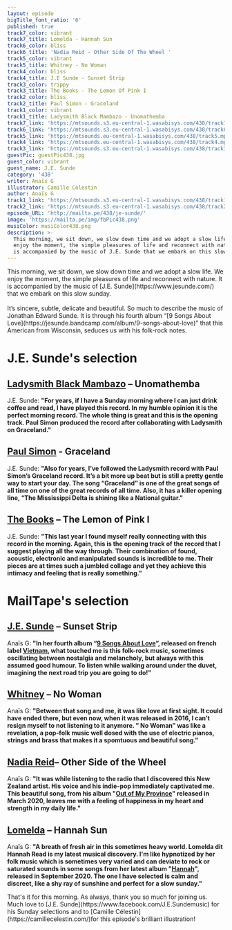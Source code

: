 ```yaml
---
layout: episode
bigTitle_font_ratio: '6'
published: true
track7_color: vibrant
track7_title: Lomelda - Hannah Sun
track6_color: bliss
track6_title: 'Nadia Reid - Other Side Of The Wheel '
track5_color: vibrant
track5_title: Whitney - No Woman
track4_color: bliss
track4_title: J.E Sunde - Sunset Strip
track3_color: trippy
track3_title: The Books - The Lemon Of Pink I
track2_color: bliss
track2_title: Paul Simon - Graceland
track1_color: vibrant
track1_title: Ladysmith Black Mambazo - Unomathemba
track7_link: 'https://mtsounds.s3.eu-central-1.wasabisys.com/438/track7.mp3'
track6_link: 'https://mtsounds.s3.eu-central-1.wasabisys.com/438/track6.mp3'
track5_link: 'https://mtsounds.eu-central-1.wasabisys.com/438/track5.mp3'
track4_link: 'https://mtsounds.eu-central-1.wasabisys.com/438/track4.mp3'
track3_link: 'https://mtsounds.s3.eu-central-1.wasabisys.com/438/track3.mp3'
guestPic: guestPic438.jpg
guest_color: vibrant
guest_name: J.E. Sunde
category: '438'
writer: Anaïs G
illustrator: Camille Célestin
author: Anaïs G
track1_link: 'https://mtsounds.s3.eu-central-1.wasabisys.com/438/track1.mp3'
track2_link: 'https://mtsounds.s3.eu-central-1.wasabisys.com/438/track2.mp3'
episode_URL: 'http://mailta.pe/438/je-sunde/'
image: 'https://mailta.pe/img/fbPic438.png'
musiColor: musiColor438.png
description: >-
  This morning, we sit down, we slow down time and we adopt a slow life. We
  enjoy the moment, the simple pleasures of life and reconnect with nature. It
  is accompanied by the music of J.E. Sunde that we embark on this slow sunday.
---
```


<p id="introduction">This morning, we sit down, we slow down time and we adopt a slow life. We enjoy the moment, the simple pleasures of life and reconnect with nature. It is accompanied by the music of [J.E. Sunde](https://www.jesunde.com/) that we embark on this slow sunday.
<br><br>
 It’s sincere, subtle, delicate and beautiful. So much to describe the music of Jonathan Edward Sunde. It is through his fourth album “[9 Songs About Love](https://jesunde.bandcamp.com/album/9-songs-about-love)” that this American from Wisconsin, seduces us with his folk-rock notes.
</p>


# J.E. Sunde's selection


## [Ladysmith Black Mambazo](https://fr.wikipedia.org/wiki/Ladysmith_Black_Mambazo) – Unomathemba 
J.E. Sunde: **"**For years, if I have a Sunday morning where I can just drink coffee and read, I have played this record. In my humble opinion it is the perfect morning record. The whole thing is great and this is the opening track. Paul Simon produced the record after collaborating with Ladysmith on Graceland.**"**

## [Paul Simon](https://fr.wikipedia.org/wiki/Paul_Simon_(chanteur)) - Graceland
J.E. Sunde: **"**Also for years, I’ve followed the Ladysmith record with Paul Simon’s Graceland record. It’s a bit more up beat but is still a pretty gentle way to start your day. The song “Graceland” is one of the great songs of all time on one of the great records of all time. Also, it has a killer opening line, “The Mississippi Delta is shining like a National guitar.**"**

## [The Books](https://en.wikipedia.org/wiki/The_Books)  – The Lemon of Pink I
J.E. Sunde: **"**This last year I found myself really connecting with this record in the morning. Again, this is the opening track of the record that I suggest playing all the way through. Their combination of found, acoustic, electronic and manipulated sounds is incredible to me. Their pieces are at times such a jumbled collage and yet they achieve this intimacy and feeling that is really something.**"**


# MailTape's selection

## [J.E. Sunde](https://jesunde.bandcamp.com/) – Sunset Strip
Anaïs G: **"**In her fourth album “[9 Songs About Love](https://jesunde.bandcamp.com/album/9-songs-about-love)”, released on french label [Vietnam](https://www.vietnam-label.com/), what touched me is this folk-rock music, sometimes oscillating between nostalgia and melancholy, but always with this assumed good humour. To listen while walking around under the duvet, imagining the next road trip you are going to do!**"**

## [Whitney](https://whitneychicago.bandcamp.com/) – No Woman
Anaïs G: **"**Between that song and me, it was like love at first sight. It could have ended there, but even now, when it was released in 2016, I can’t resign myself to not listening to it anymore. ” No Woman” was like a revelation, a pop-folk music well dosed with the use of electric pianos, strings and brass that makes it a spomtuous and beautiful song.**"**  

## [Nadia Reid](https://nadiareideu.bandcamp.com/)– Other Side of the Wheel
Anaïs G: **"**It was while listening to the radio that I discovered this New Zealand artist. His voice and his indie-pop immediately captivated me. This beautiful song, from his album "[Out of My Province](https://nadiareid.bandcamp.com/album/out-of-my-province)" released in March 2020, leaves me with a feeling of happiness in my heart and strength in my daily life.**"**

## [Lomelda](https://lomelda.bandcamp.com/) – Hannah Sun
Anaïs G: **"**A breath of fresh air in this sometimes heavy world. Lomelda dit Hannah Read is my latest musical discovery. I'm like hypnotized by her folk music which is sometimes very varied and can deviate to rock or saturated sounds in some songs from her latest album "[Hannah](https://lomelda.bandcamp.com/album/hannah)", released in September 2020. The one I have selected is calm and discreet, like a shy ray of sunshine and perfect for a slow sunday.**"**


<p id="outroduction">That's it for this morning. As always, thank you so much for joining us. Much love to [J.E. Sunde](https://www.facebook.com/J.E.Sundemusic) for his Sunday selections and to [Camille Célestin](https://camillecelestin.com/)for this episode's brilliant illustration!</p>
